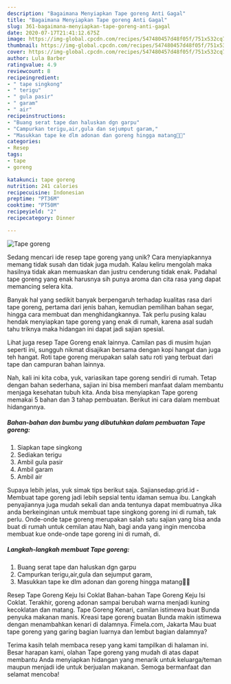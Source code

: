 ```yaml
---
description: "Bagaimana Menyiapkan Tape goreng Anti Gagal"
title: "Bagaimana Menyiapkan Tape goreng Anti Gagal"
slug: 361-bagaimana-menyiapkan-tape-goreng-anti-gagal
date: 2020-07-17T21:41:12.675Z
image: https://img-global.cpcdn.com/recipes/547480457d48f05f/751x532cq70/tape-goreng-foto-resep-utama.jpg
thumbnail: https://img-global.cpcdn.com/recipes/547480457d48f05f/751x532cq70/tape-goreng-foto-resep-utama.jpg
cover: https://img-global.cpcdn.com/recipes/547480457d48f05f/751x532cq70/tape-goreng-foto-resep-utama.jpg
author: Lula Barber
ratingvalue: 4.9
reviewcount: 8
recipeingredient:
- " tape singkong"
- " terigu"
- " gula pasir"
- " garam"
- " air"
recipeinstructions:
- "Buang serat tape dan haluskan dgn garpu"
- "Campurkan terigu,air,gula dan sejumput garam,"
- "Masukkan tape ke dlm adonan dan goreng hingga matang🤗🤗"
categories:
- Resep
tags:
- tape
- goreng

katakunci: tape goreng 
nutrition: 241 calories
recipecuisine: Indonesian
preptime: "PT36M"
cooktime: "PT50M"
recipeyield: "2"
recipecategory: Dinner

---
```



![Tape goreng](https://img-global.cpcdn.com/recipes/547480457d48f05f/751x532cq70/tape-goreng-foto-resep-utama.jpg)

Sedang mencari ide resep tape goreng yang unik? Cara menyiapkannya memang tidak susah dan tidak juga mudah. Kalau keliru mengolah maka hasilnya tidak akan memuaskan dan justru cenderung tidak enak. Padahal tape goreng yang enak harusnya sih punya aroma dan cita rasa yang dapat memancing selera kita.

Banyak hal yang sedikit banyak berpengaruh terhadap kualitas rasa dari tape goreng, pertama dari jenis bahan, kemudian pemilihan bahan segar, hingga cara membuat dan menghidangkannya. Tak perlu pusing kalau hendak menyiapkan tape goreng yang enak di rumah, karena asal sudah tahu triknya maka hidangan ini dapat jadi sajian spesial.

Lihat juga resep Tape Goreng enak lainnya. Camilan pas di musim hujan seperti ini, sungguh nikmat disajikan bersama dengan kopi hangat dan juga teh hangat. Roti tape goreng merupakan salah satu roti yang terbuat dari tape dan campuran bahan lainnya.


Nah, kali ini kita coba, yuk, variasikan tape goreng sendiri di rumah. Tetap dengan bahan sederhana, sajian ini bisa memberi manfaat dalam membantu menjaga kesehatan tubuh kita. Anda bisa menyiapkan Tape goreng memakai 5 bahan dan 3 tahap pembuatan. Berikut ini cara dalam membuat hidangannya.

<!--inarticleads1-->

##### Bahan-bahan dan bumbu yang dibutuhkan dalam pembuatan Tape goreng:

1. Siapkan  tape singkong
1. Sediakan  terigu
1. Ambil  gula pasir
1. Ambil  garam
1. Ambil  air


Supaya lebih jelas, yuk simak tips berikut saja. Sajiansedap.grid.id - Membuat tape goreng jadi lebih sepsial tentu idaman semua ibu. Langkah penyajiannya juga mudah sekali dan anda tentunya dapat membuatnya Jika anda berkeinginan untuk membuat tape singkong goreng ini di rumah, tak perlu. Onde-onde tape goreng merupakan salah satu sajian yang bisa anda buat di rumah untuk cemilan atau Nah, bagi anda yang ingin mencoba membuat kue onde-onde tape goreng ini di rumah, di. 

<!--inarticleads2-->

##### Langkah-langkah membuat Tape goreng:

1. Buang serat tape dan haluskan dgn garpu
1. Campurkan terigu,air,gula dan sejumput garam,
1. Masukkan tape ke dlm adonan dan goreng hingga matang🤗🤗


Resep Tape Goreng Keju Isi Coklat Bahan-bahan Tape Goreng Keju Isi Coklat. Terakhir, goreng adonan sampai berubah warna menjadi kuning kecoklatan dan matang. Tape Goreng Kenari, camilan istimewa buat Bunda penyuka makanan manis. Kreasi tape goreng buatan Bunda makin istimewa dengan menambahkan kenari di dalamnya. Fimela.com, Jakarta Mau buat tape goreng yang garing bagian luarnya dan lembut bagian dalamnya? 

Terima kasih telah membaca resep yang kami tampilkan di halaman ini. Besar harapan kami, olahan Tape goreng yang mudah di atas dapat membantu Anda menyiapkan hidangan yang menarik untuk keluarga/teman maupun menjadi ide untuk berjualan makanan. Semoga bermanfaat dan selamat mencoba!
